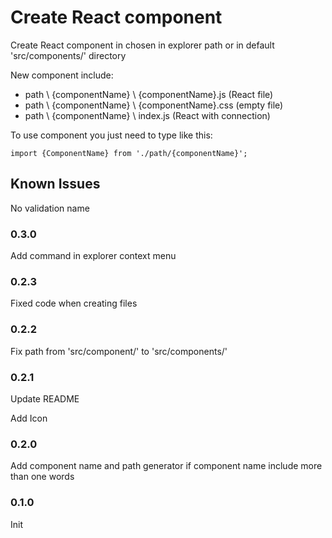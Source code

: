 # Create React component

 Create React component in chosen in explorer path or in default 'src/components/' directory

New component include:
- path \\ {componentName} \\ {componentName}.js (React file)
- path \\ {componentName} \\ {componentName}.css (empty file)
- path \\ {componentName} \ index.js (React with connection)

To use component you just need to type like this:

`import {ComponentName} from './path/{componentName}';`

## Known Issues

No validation name

### 0.3.0

Add command in explorer context menu

### 0.2.3

Fixed code when creating files

### 0.2.2

Fix path from 'src/component/' to 'src/components/'

### 0.2.1

Update README

Add Icon

### 0.2.0

Add component name and path generator if component name include more than one words

### 0.1.0

Init
